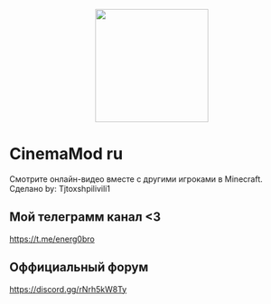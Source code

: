 <p align="center">
  <img src="https://user-images.githubusercontent.com/30220598/173697364-2bc49792-ad64-488a-99bf-9c28d7e91b6e.png" width="200px">
</p>

# CinemaMod ru
Смотрите онлайн-видео вместе с другими игроками в Minecraft.
Сделано by: Tjtoxshpilivili1

## Мой телеграмм канал <3
https://t.me/energ0bro

## Оффициальный форум
https://discord.gg/rNrh5kW8Ty
